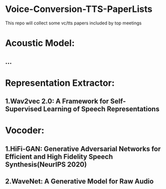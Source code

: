 # Voice-Conversion-TTS-PaperLists
This repo will collect some vc/tts papers included by top meetings
# Acoustic Model:
## ...

# Representation Extractor:
## 1.Wav2vec 2.0: A Framework for Self-Supervised Learning of Speech Representations

# Vocoder:
## 1.HiFi-GAN: Generative Adversarial Networks for Efficient and High Fidelity Speech Synthesis(NeurIPS 2020)
## 2.WaveNet: A Generative Model for Raw Audio
